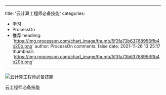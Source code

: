 
---
title: '云计算工程师必备技能'
categories: 
 - 学习
 - ProcessOn
 - 推荐
headimg: 'https://img.processon.com/chart_image/thumb/5f3fa73b63768956ffb4b20b.png'
author: ProcessOn
comments: false
date: 2021-11-26 13:25:17
thumbnail: 'https://img.processon.com/chart_image/thumb/5f3fa73b63768956ffb4b20b.png'
---

<div>   
<img class="thumb" alt="云计算工程师必备技能" src="https://img.processon.com/chart_image/thumb/5f3fa73b63768956ffb4b20b.png" referrerpolicy="no-referrer">
<p>云工程师必备技能</p>  
</div>
            